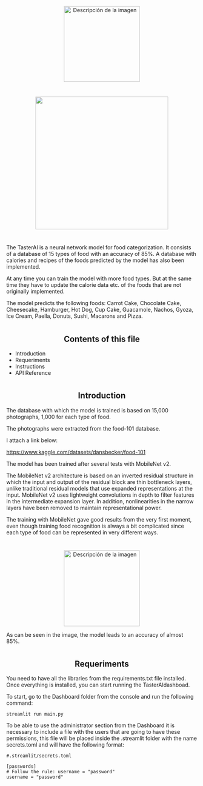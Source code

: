
<p align="center"> <img src="https://user-images.githubusercontent.com/101704557/184862313-efae0fff-a916-4d3a-8696-093acf6c45c9.png" alt="Descripción de la imagen"  height="200" /> </p>


<h1 style='text-align: center; color:#FF7F00 ;'></h1>

<p align="center"> <img src="https://user-images.githubusercontent.com/101704557/184918236-12d57e4d-aa56-4d34-ad0e-15458a90988e.gif"  height="350"//> </p>

<h1 style='text-align: center; color:#FF7F00 ;'></h1>


The TasterAI is a neural network model for food categorization. It consists of a database of 15 types of food with an accuracy of 85%. A database with calories and recipes of the foods predicted by the model has also been implemented.

At any time you can train the model with more food types. But at the same time they have to update the calorie data etc. of the foods that are not originally implemented.

The model predicts the following foods: Carrot Cake, Chocolate Cake, Cheesecake, Hamburger, Hot Dog, Cup Cake, Guacamole, Nachos, Gyoza, Ice Cream, Paella, Donuts, Sushi, Macarons and Pizza. 

<h1 style='text-align: center; color:#FF7F00 ;'></h1>

<h2 align="center">Contents of this file</h2>

- Introduction
- Requeriments
- Instructions
- API Reference

<h1 style='text-align: center; color:#FF7F00 ;'></h1>

<h2 align="center">Introduction</h2>

The database with which the model is trained is based on 15,000 photographs, 1,000 for each type of food.

The photographs were extracted from the food-101 database.

I attach a link below:

https://www.kaggle.com/datasets/dansbecker/food-101

The model has been trained after several tests with MobileNet v2.

The MobileNet v2 architecture is based on an inverted residual structure in which the input and output of the residual block are thin bottleneck layers, unlike traditional residual models that use expanded representations at the input. MobileNet v2 uses lightweight convolutions in depth to filter features in the intermediate expansion layer. In addition, nonlinearities in the narrow layers have been removed to maintain representational power.

The training with MobileNet gave good results from the very first moment, even though training food recognition is always a bit complicated since each type of food can be represented in very different ways.

<h1 style='text-align: center; color:#FF7F00 ;'></h1>

<p align="center"> <img src="https://i.ibb.co/RbyNNBj/Captura-de-pantalla-de-2022-08-16-18-19-17.png"alt="Descripción de la imagen"  height="200" /> </p>


As can be seen in the image, the model leads to an accuracy of almost 85%.



<h1 style='text-align: center; color:#FF7F00 ;'></h1>

<h2 align="center">Requeriments</h2>

You need to have all the libraries from the requirements.txt file installed. Once everything is installed, you can start running the TasterAIdashboad.

To start, go to the Dashboard folder from the console and run the following command:

```
streamlit run main.py
```
To be able to use the administrator section from the Dashboard it is necessary to include a file with the users that are going to have these permissions, this file will be placed inside the .streamlit folder with the name secrets.toml and will have the following format:

```
#.streamlit/secrets.toml

[passwords]
# Follow the rule: username = "password"
username = "password"
```


